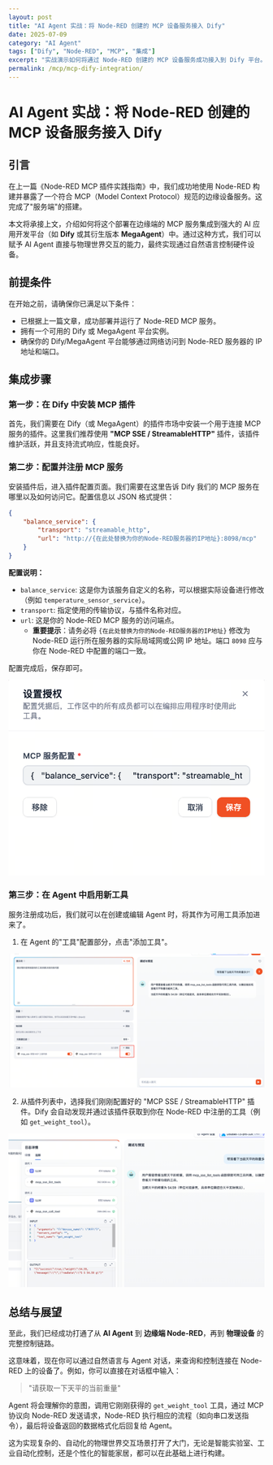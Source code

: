 ```yaml
---
layout: post
title: "AI Agent 实战：将 Node-RED 创建的 MCP 设备服务接入 Dify"
date: 2025-07-09
category: "AI Agent"
tags: ["Dify", "Node-RED", "MCP", "集成"]
excerpt: "实战演示如何将通过 Node-RED 创建的 MCP 设备服务成功接入到 Dify 平台。"
permalink: /mcp/mcp-dify-integration/
---
```


# AI Agent 实战：将 Node-RED 创建的 MCP 设备服务接入 Dify

## 引言

在上一篇《Node-RED MCP 插件实践指南》中，我们成功地使用 Node-RED 构建并暴露了一个符合 MCP（Model Context Protocol）规范的边缘设备服务。这完成了"服务端"的搭建。

本文将承接上文，介绍如何将这个部署在边缘端的 MCP 服务集成到强大的 AI 应用开发平台（如 **Dify** 或其衍生版本 **MegaAgent**）中。通过这种方式，我们可以赋予 AI Agent 直接与物理世界交互的能力，最终实现通过自然语言控制硬件设备。

## 前提条件

在开始之前，请确保你已满足以下条件：
- 已根据上一篇文章，成功部署并运行了 Node-RED MCP 服务。
- 拥有一个可用的 Dify 或 MegaAgent 平台实例。
- 确保你的 Dify/MegaAgent 平台能够通过网络访问到 Node-RED 服务器的 IP 地址和端口。

## 集成步骤

### 第一步：在 Dify 中安装 MCP 插件

首先，我们需要在 Dify（或 MegaAgent）的插件市场中安装一个用于连接 MCP 服务的插件。这里我们推荐使用 **"MCP SSE / StreamableHTTP"** 插件，该插件维护活跃，并且支持流式响应，性能良好。

### 第二步：配置并注册 MCP 服务

安装插件后，进入插件配置页面。我们需要在这里告诉 Dify 我们的 MCP 服务在哪里以及如何访问它。配置信息以 JSON 格式提供：

```json
{
    "balance_service": {
        "transport": "streamable_http",
        "url": "http://{在此处替换为你的Node-RED服务器的IP地址}:8098/mcp"
    }
}
```

**配置说明：**

- `balance_service`: 这是你为该服务自定义的名称，可以根据实际设备进行修改（例如 `temperature_sensor_service`）。
- `transport`: 指定使用的传输协议，与插件名称对应。
- `url`: 这是你的 Node-RED MCP 服务的访问端点。
  - **重要提示**：请务必将 `{在此处替换为你的Node-RED服务器的IP地址}` 修改为 Node-RED 运行所在服务器的实际局域网或公网 IP 地址。端口 `8098` 应与你在 Node-RED 中配置的端口一致。

配置完成后，保存即可。

![Dify MCP Plugin Setting](/assets/images/mcp/mcp-dify-integration-setting.png)

### 第三步：在 Agent 中启用新工具

服务注册成功后，我们就可以在创建或编辑 Agent 时，将其作为可用工具添加进来了。

1. 在 Agent 的"工具"配置部分，点击"添加工具"。

![Dify MCP Agent Tools](/assets/images/mcp/mcp-dify-integration-agent-add-tools.png)

2. 从插件列表中，选择我们刚刚配置好的 "MCP SSE / StreamableHTTP" 插件。Dify 会自动发现并通过该插件获取到你在 Node-RED 中注册的工具（例如 `get_weight_tool`）。

![Dify MCP Agent Chat](/assets/images/mcp/mcp-dify-integration-agent-agent-chat.png)

## 总结与展望

至此，我们已经成功打通了从 **AI Agent** 到 **边缘端 Node-RED**，再到 **物理设备** 的完整控制链路。

这意味着，现在你可以通过自然语言与 Agent 对话，来查询和控制连接在 Node-RED 上的设备了。例如，你可以直接在对话框中输入：

> "请获取一下天平的当前重量"

Agent 将会理解你的意图，调用它刚刚获得的 `get_weight_tool` 工具，通过 MCP 协议向 Node-RED 发送请求，Node-RED 执行相应的流程（如向串口发送指令），最后将设备返回的数据格式化后回复给 Agent。

这为实现复杂的、自动化的物理世界交互场景打开了大门，无论是智能实验室、工业自动化控制，还是个性化的智能家居，都可以在此基础上进行构建。